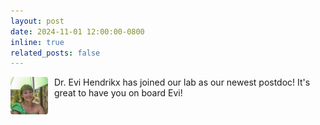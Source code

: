 ```yaml
---
layout: post
date: 2024-11-01 12:00:00-0800
inline: true
related_posts: false
---
```


<img src="/assets/img/people/Evi.Hendrikx.jpg" alt="Evi Hendrikx" style="width: 60px; height: 60px; object-fit: cover; border-radius: 4px; float: left; margin-right: 10px;"> Dr. Evi Hendrikx has joined our lab as our newest postdoc! It's great to have you on board Evi!
